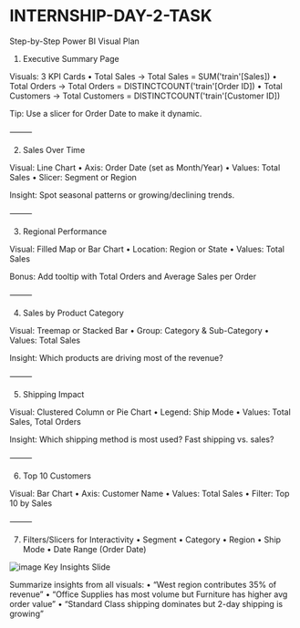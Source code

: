 # INTERNSHIP-DAY-2-TASK

Step-by-Step Power BI Visual Plan

1. Executive Summary Page

Visuals: 3 KPI Cards
	•	Total Sales → Total Sales = SUM('train'[Sales])
	•	Total Orders → Total Orders = DISTINCTCOUNT('train'[Order ID])
	•	Total Customers → Total Customers = DISTINCTCOUNT('train'[Customer ID])

Tip: Use a slicer for Order Date to make it dynamic.

⸻

2. Sales Over Time

Visual: Line Chart
	•	Axis: Order Date (set as Month/Year)
	•	Values: Total Sales
	•	Slicer: Segment or Region

Insight: Spot seasonal patterns or growing/declining trends.

⸻

3. Regional Performance

Visual: Filled Map or Bar Chart
	•	Location: Region or State
	•	Values: Total Sales

Bonus: Add tooltip with Total Orders and Average Sales per Order

⸻

4. Sales by Product Category

Visual: Treemap or Stacked Bar
	•	Group: Category & Sub-Category
	•	Values: Total Sales

Insight: Which products are driving most of the revenue?

⸻

5. Shipping Impact

Visual: Clustered Column or Pie Chart
	•	Legend: Ship Mode
	•	Values: Total Sales, Total Orders

Insight: Which shipping method is most used? Fast shipping vs. sales?

⸻

6. Top 10 Customers

Visual: Bar Chart
	•	Axis: Customer Name
	•	Values: Total Sales
	•	Filter: Top 10 by Sales

⸻

7. Filters/Slicers for Interactivity
	•	Segment
	•	Category
	•	Region
	•	Ship Mode
	•	Date Range (Order Date)


![image](https://github.com/user-attachments/assets/b64a8089-5fac-4c9d-b81e-6f06b8abb8c2)
Key Insights Slide

Summarize insights from all visuals:
	•	“West region contributes 35% of revenue”
	•	“Office Supplies has most volume but Furniture has higher avg order value”
	•	“Standard Class shipping dominates but 2-day shipping is growing”

